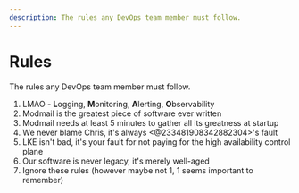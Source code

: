 ```yaml
---
description: The rules any DevOps team member must follow.
---
```

# Rules

The rules any DevOps team member must follow.

1. LMAO - **L**ogging, **M**onitoring, **A**lerting, **O**bservability
2. Modmail is the greatest piece of software ever written
3. Modmail needs at least 5 minutes to gather all its greatness at startup
4. We never blame Chris, it's always <@233481908342882304>'s fault
5. LKE isn't bad, it's your fault for not paying for the high availability control plane
6. Our software is never legacy, it's merely well-aged
7. Ignore these rules (however maybe not 1, 1 seems important to remember)
